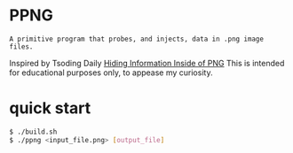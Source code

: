 # PPNG
	A primitive program that probes, and injects, data in .png image files.
  Inspired by Tsoding Daily [Hiding Information Inside of PNG](https://www.youtube.com/watch?v=M9Zwulv3xz8)	
	This is intended for educational purposes only, to appease my curiosity. 

# quick start
```sh
$ ./build.sh
$ ./ppng <input_file.png> [output_file] 
```
